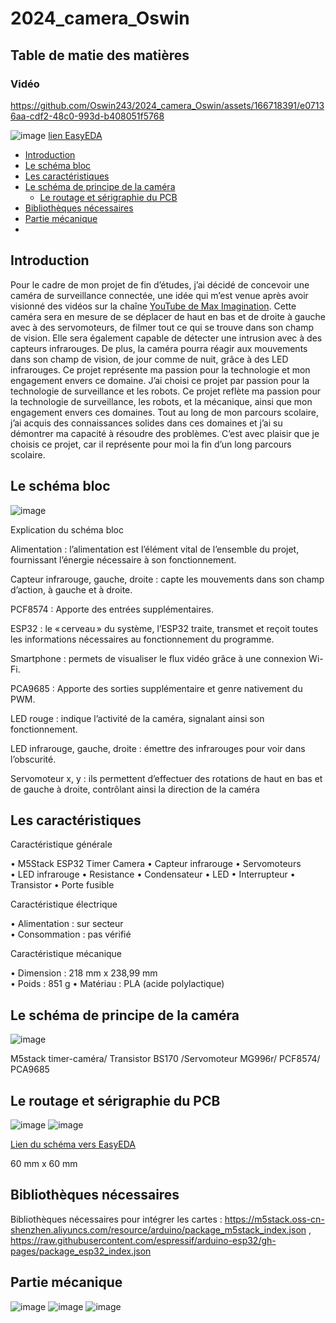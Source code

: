 
# 2024_camera_Oswin

## Table de matie des matières
### Vidéo 

https://github.com/Oswin243/2024_camera_Oswin/assets/166718391/e07136aa-cdf2-48c0-993d-b408051f5768


![image](https://github.com/Oswin243/2024_camera_Oswin/assets/166718391/ee703e5f-3518-406a-b32f-7055061311c4) [lien EasyEDA](https://oshwlab.com/oswin03/sch-ma-cam-ra) 

- [Introduction](#Introduction)
- [Le schéma bloc](#Le-schéma-bloc) 
- [Les caractéristiques](#Les-caractéristiques)
- [Le schéma de principe de la caméra](#Le-schéma-de-principe-de-la-caméra)
  - [Le routage et sérigraphie du PCB](#Le-routage-et-sérigraphie-du-PCB)
- [Bibliothèques nécessaires](#Bibliothèques-nécessaires)  
- [Partie mécanique](#Partie-mécanique)
- 



## Introduction

Pour le cadre de mon projet de fin d’études, j’ai décidé de concevoir une caméra de surveillance connectée, une idée qui m’est venue après avoir visionné des vidéos sur la chaîne [YouTube de Max Imagination](https://www.youtube.com/watch?v=Ul0h5Maeoeg&t=4s). Cette caméra sera en mesure de se déplacer de haut en bas et de droite à gauche avec à des servomoteurs, de filmer tout ce qui se trouve dans son champ de vision. Elle sera également capable de détecter une intrusion avec à des capteurs infrarouges. De plus, la caméra pourra réagir aux mouvements dans son champ de vision, de jour comme de nuit, grâce à des LED infrarouges.
Ce projet représente ma passion pour la technologie et mon engagement envers ce domaine. 
J’ai choisi ce projet par passion pour la technologie de surveillance et les robots.
Ce projet reflète ma passion pour la technologie de surveillance, les robots, et la mécanique, ainsi que mon engagement envers ces domaines. Tout au long de mon parcours scolaire, j’ai acquis des connaissances solides dans ces domaines et j’ai su démontrer ma capacité à résoudre des problèmes.
C’est avec plaisir que je choisis ce projet, car il représente pour moi la fin d’un long parcours scolaire.


## Le schéma bloc

![image](https://github.com/Oswin243/2024_camera_Oswin/assets/166718391/252e9367-89a1-4cfe-adb6-858941e33dae)


Explication du schéma bloc 

Alimentation : l’alimentation est l’élément vital de l’ensemble du projet, fournissant l’énergie nécessaire à son fonctionnement.

Capteur infrarouge, gauche, droite : capte les mouvements dans son champ d’action, à gauche et à droite.

PCF8574 : Apporte des entrées supplémentaires. 

ESP32 : le « cerveau » du système, l’ESP32 traite, transmet et reçoit toutes les informations nécessaires au fonctionnement du programme.

Smartphone : permets de visualiser le flux vidéo grâce à une connexion Wi-Fi.

PCA9685 : Apporte des sorties supplémentaire et genre nativement du PWM.

LED rouge : indique l’activité de la caméra, signalant ainsi son fonctionnement.

LED infrarouge, gauche, droite : émettre des infrarouges pour voir dans l’obscurité.

Servomoteur x, y : ils permettent d’effectuer des rotations de haut en bas et de gauche à droite, contrôlant ainsi la direction de la caméra

## Les caractéristiques

Caractéristique générale   

•	M5Stack ESP32 Timer Camera 
•	Capteur infrarouge
•	Servomoteurs   
•	LED infrarouge 
•	Resistance 
•	Condensateur 
•	LED 
•	Interrupteur 
•	Transistor
•	Porte fusible   
  
Caractéristique électrique

•	Alimentation : sur secteur  
•	Consommation : pas vérifié  
 
Caractéristique mécanique 

•	Dimension : 218 mm x  238,99 mm  
•	Poids : 851 g 
•	Matériau : PLA (acide polylactique) 


## Le schéma de principe de la caméra

![image](https://github.com/Oswin243/2024_camera_Oswin/assets/166718391/22fe538d-27cd-4880-be23-c74240a38d34)

M5stack timer-caméra/ Transistor BS170 /Servomoteur MG996r/ PCF8574/ PCA9685


## Le routage et sérigraphie du PCB

![image](https://github.com/Oswin243/2024_camera_Oswin/assets/166718391/7ec2256c-1516-42ba-8925-051054e7fa40)   ![image](https://github.com/Oswin243/2024_camera_Oswin/assets/166718391/172b47bf-f02c-4a56-b8aa-73f446364606)

[Lien du schéma vers EasyEDA](https://oshwlab.com/oswin03/sch-ma-cam-ra) 

60 mm x 60 mm

## Bibliothèques nécessaires 

Bibliothèques nécessaires pour intégrer les cartes : 
https://m5stack.oss-cn-shenzhen.aliyuncs.com/resource/arduino/package_m5stack_index.json ,   https://raw.githubusercontent.com/espressif/arduino-esp32/gh-pages/package_esp32_index.json 

## Partie mécanique

![image](https://github.com/Oswin243/2024_camera_Oswin/assets/166718391/6ecee9cc-4031-4a01-9e86-9090dd8af188)
![image](https://github.com/Oswin243/2024_camera_Oswin/assets/166718391/1d2abec6-7861-4c47-b956-27963fa86319)
![image](https://github.com/Oswin243/2024_camera_Oswin/assets/166718391/fec9397c-c882-4702-96ce-81da2da3684b)










